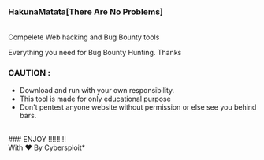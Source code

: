### HakunaMatata[There Are No Problems]
<br>
Compelete Web hacking and Bug Bounty tools

Everything you need for Bug Bounty Hunting. Thanks

### CAUTION :
  * Download and run with your own responsibility.
  * This tool is made for only educational purpose
  * Don't pentest anyone website without permission or else see you behind bars.
  <br>
  ### ENJOY !!!!!!!!!
  <br>
                                              With ❤️
                                              By Cybersploit*

